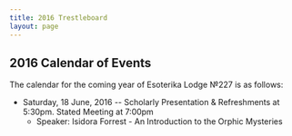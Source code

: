 ```yaml
---
title: 2016 Trestleboard
layout: page
---
```


## 2016 Calendar of Events

The calendar for the coming year of Esoterika Lodge №227 is as follows:

- Saturday, 18 June, 2016 -- Scholarly Presentation & Refreshments at 5:30pm. Stated Meeting at 7:00pm
  - Speaker: Isidora Forrest - An Introduction to the Orphic Mysteries 
  
